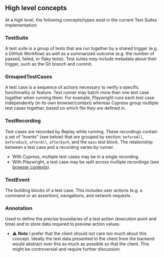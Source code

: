 ## High level concepts

At a high level, the following concepts/types exist in the current Test Suites implementation:

### TestSuite

A test suite is a group of tests that are run together by a shared trigger (e.g. a GitHub Workflow) as well as a summarized outcome (e.g. the number of passed, failed, or flaky tests). Test suites _may_ include metadata about their trigger, such as the Git branch and commit.

### GroupedTestCases

A test case is a sequence of actions necessary to verify a specific functionality or feature. Test runner may batch more than one test case together when running them. For example, Playwright runs each test case independently (in its own browser/context) whereas Cypress group multiple test cases together, based on which file they are defined in.

### TestRecording

Test cases are recorded by Replay while running. These recordings contain a set of “events” (see below) that are grouped by section: `beforeAll`, `beforeEach`, `afterAll`, `afterEach`, and the `main` test block. The relationship between a test case and a recording varies by runner.

- With Cypress, multiple test cases may be in a single recording.
- With Playwright, a test case may be split across multiple recordings (see [browser contexts](https://playwright.dev/docs/api/class-browsercontext)).

### TestEvent

The building blocks of a test case. This includes user actions (e.g. a command or an assertion), navigations, and network requests.

### Annotation

Used to define the precise boundaries of a test action (execution point and time) and to store data required to preview action values.

- ⚠️ **Note** I prefer that the client should not care too much about this concept. Ideally the test data presented to the client from the backend would abstract over this as much as possible so that the client. This might be controversial and require further discussion.
